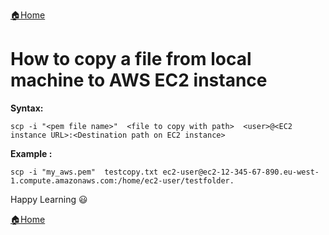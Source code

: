[:house:Home](https://github.com/debbiswal/Articles)  

# How to copy a file from local machine to AWS EC2 instance  

**Syntax:**  
```shell
scp -i "<pem file name>"  <file to copy with path>  <user>@<EC2 instance URL>:<Destination path on EC2 instance>
```  

**Example :**  
```shell
scp -i "my_aws.pem"  testcopy.txt ec2-user@ec2-12-345-67-890.eu-west-1.compute.amazonaws.com:/home/ec2-user/testfolder.
```  

Happy Learning :smiley:  

[:house:Home](https://github.com/debbiswal/Articles)
